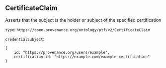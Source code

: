 ## CertificateClaim

Asserts that the subject is the holder or subject of the specified certification

`type`: `https://open.provenance.org/ontology/ptf/v2/CertificateClaim`

`credentialSubject`:
```
{
    id: "https://provenance.org/users/example",
    certification-id: "https://example.com/example-certification"
}
```